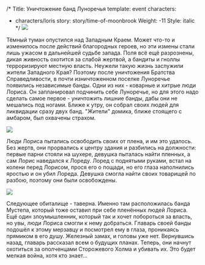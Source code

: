 /*
Title: Уничтожение банд Луноречья
template: event
characters:
- characters/loris
story: story/time-of-moonbrook
Weight: -11
Style: italic
*/
![](https://i.postimg.cc/jdWXKkqk/Wo-WScrn-Shot-081519-211554-Led-Studio.jpg)

Тёмный туман опустился над Западным Краем. Может что-то и изменилось после действий благородных героев, но эти измены стали лишь ужасом в дальнейшей судьбе запада. Поля всё ещё разрознены, дикая живность охотится за слабой жертвой, а бандиты и гноллы терроризируют местную власть. Неужели такую жизнь заслужили жители Западного Края? Поэтому после уничтожения Братства Справедливости, в почти изничтоженном поселке Луноречье появились независимые банды. Одни из них - коварные и хитрые люди Лориса. Он запланировал подчинить себе Луноречье, но для этого надо сделать самое первое - уничтожить лишние банды, дабы они не мешались под ногами. Ближе к утру, он собрал своих людей для ликвидации сразу двух банд. 
"Жители" домика, ближе стоящего с амбаром, был охвачены страхом.

![](https://i.postimg.cc/7L4M3H3p/Wo-WScrn-Shot-081519-211636-Led-Studio.jpg)

Люди Лориса пытались освободить своих от плена, и им это удалось. Без жертв, они прорвались к центру здания и разбились на должности: первые парни стояли на шухере, девушка пыталась найти пленных, а сам Лорис наведался к Лореду. Лоред с поднятыми руками, встал на колени перед Лорисом, прося его о пощади, но его глаза наполнились яростью и он убил Лореда. Девушка смогла найти своих товарищей по разбою, поэтому они были освобождены.

![](https://i.postimg.cc/d09RnbnD/Wo-WScrn-Shot-081519-212410-Led-Studio.jpg)

Следующее обиталище - таверна. Именно там расположилась банда Мустепа, который тоже оставил при себе пленённых людей Лориса. Ещё один злоумышленник, который так и хочет побороться за власть, но увы, люди Лориса смогли к нему добраться. Главарь своей банды подошёл к этому мерзавцу и посмотрел ему в глаза, проникаясь прямиком в его душу. Железный замах, и головы уже нет. Вернувшись назад, главарь рассказал всем о будущих планах. Теперь, они начнут охотиться за ополченцами Сторожевого Холма и убивать их. Это будет мелкая война, хотя кто знает...